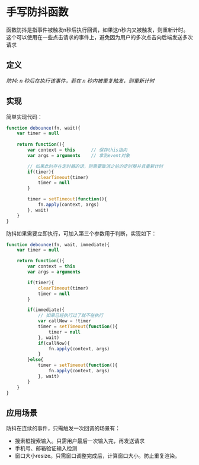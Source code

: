 # 手写防抖函数

函数防抖是指事件被触发n秒后执行回调，如果这n秒内又被触发，则重新计时。这个可以使用在一些点击请求的事件上，避免因为用户的多次点击向后端发送多次请求

## 定义
*防抖: n 秒后在执行该事件，若在 n 秒内被重复触发，则重新计时*

## 实现
简单实现代码：
```javascript
function debounce(fn, wait){
    var timer = null
    
    return function(){
        var context = this      // 保存this指向
        var args = arguments    // 拿到event对象

        // 如果此时存在定时器的话，则需要取消之前的定时器并且重新计时
        if(timer){
            clearTimeout(timer)
            timer = null
        }

        timer = setTimeout(function(){
            fn.apply(context, args)
        }, wait)
    }
}
```

防抖如果需要立即执行，可加入第三个参数用于判断，实现如下：
```javascript
function debounce(fn, wait, immediate){
    var timer = null

    return function(){
        var context = this
        var args = arguments

        if(timer){
            clearTimeout(timer)
            timer = null
        }

        if(immediate){
            // 如果已经执行过了就不在执行
            var callNow = !timer
            timer = setTimeout(function(){
                timer = null
            }, wait)
            if(callNow){
                fn.apply(context, args)
            }
        }else{
            timer = setTimeout(function(){
                fn.apply(context, args)
            }, wait)
        }
    }
}
```

## 应用场景
防抖在连续的事件，只需触发一次回调的场景有：
* 搜索框搜索输入。只需用户最后一次输入完，再发送请求
* 手机号、邮箱验证输入检测
* 窗口大小resize。只需窗口调整完成后，计算窗口大小。防止重复渲染。